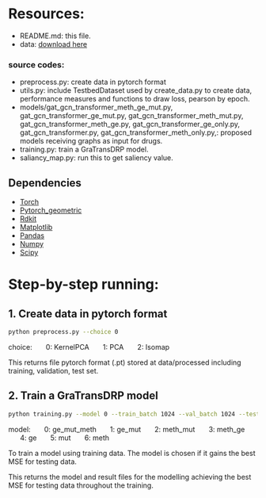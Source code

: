 # Resources:
+ README.md: this file.
+ data: [download here](https://drive.google.com/drive/folders/1CKswGNVdlRupZIAUw3yKyqkSn0NNhdyr?usp=sharing)

###  source codes:
+ preprocess.py: create data in pytorch format
+ utils.py: include TestbedDataset used by create_data.py to create data, performance measures and functions to draw loss, pearson by epoch.
+ models/gat_gcn_transformer_meth_ge_mut.py, gat_gcn_transformer_ge_mut.py, gat_gcn_transformer_meth_mut.py, gat_gcn_transformer_meth_ge.py, gat_gcn_transformer_ge_only.py, gat_gcn_transformer.py, gat_gcn_transformer_meth_only.py,: proposed models receiving graphs as input for drugs.
+ training.py: train a GraTransDRP model.
+ saliancy_map.py: run this to get saliency value.


## Dependencies
+ [Torch](https://pytorch.org/)
+ [Pytorch_geometric](https://github.com/rusty1s/pytorch_geometric)
+ [Rdkit](https://www.rdkit.org/)
+ [Matplotlib](https://matplotlib.org/)
+ [Pandas](https://pandas.pydata.org/)
+ [Numpy](https://numpy.org/)
+ [Scipy](https://docs.scipy.org/doc/)

# Step-by-step running:

## 1. Create data in pytorch format
```sh
python preprocess.py --choice 0
```
choice:
&nbsp;&nbsp;&nbsp;&nbsp;&nbsp;&nbsp;0: KernelPCA
&nbsp;&nbsp;&nbsp;&nbsp;&nbsp;&nbsp;1: PCA 
&nbsp;&nbsp;&nbsp;&nbsp;&nbsp;&nbsp;2: Isomap

This returns file pytorch format (.pt) stored at data/processed including training, validation, test set.

## 2. Train a GraTransDRP model
```sh
python training.py --model 0 --train_batch 1024 --val_batch 1024 --test_batch 1024 --lr 0.0001 --num_epoch 300 --log_interval 20 --cuda_name "cuda:0"
```
model:
&nbsp;&nbsp;&nbsp;&nbsp;&nbsp;&nbsp;0: ge_mut_meth
&nbsp;&nbsp;&nbsp;&nbsp;&nbsp;&nbsp;1: ge_mut
&nbsp;&nbsp;&nbsp;&nbsp;&nbsp;&nbsp;2: meth_mut
&nbsp;&nbsp;&nbsp;&nbsp;&nbsp;&nbsp;3: meth_ge
&nbsp;&nbsp;&nbsp;&nbsp;&nbsp;&nbsp;4: ge
&nbsp;&nbsp;&nbsp;&nbsp;&nbsp;&nbsp;5: mut
&nbsp;&nbsp;&nbsp;&nbsp;&nbsp;&nbsp;6: meth


To train a model using training data. The model is chosen if it gains the best MSE for testing data. 

This returns the model and result files for the modelling achieving the best MSE for testing data throughout the training.
